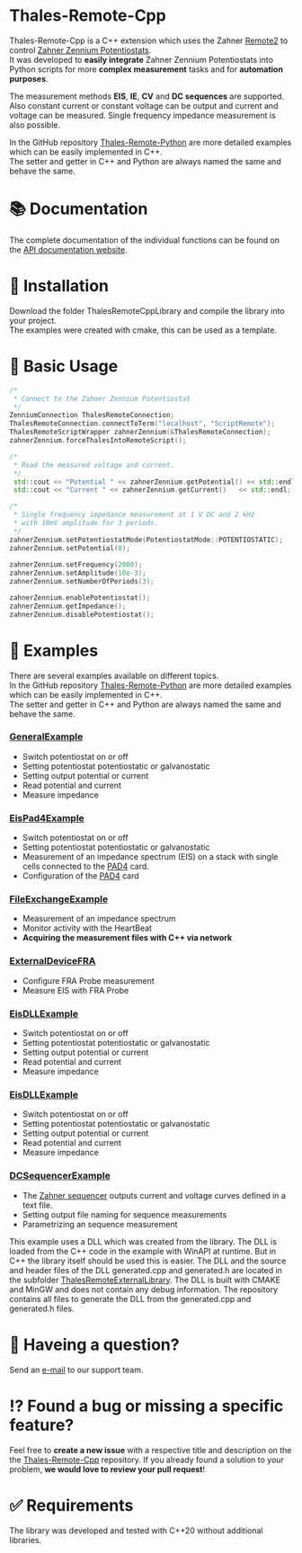 # Thales-Remote-Cpp
Thales-Remote-Cpp is a C++ extension which uses the Zahner [Remote2](https://doc.zahner.de/Remote.pdf) to control [Zahner Zennium Potentiostats](https://zahner.de/products#potentiostats).  
It was developed to **easily integrate** Zahner Zennium Potentiostats into Python scripts for more **complex measurement** tasks and for **automation purposes**.

The measurement methods **EIS**, **IE**, **CV** and **DC sequences** are supported. Also constant current or constant voltage can be output and current and voltage can be measured. Single frequency impedance measurement is also possible.

In the GitHub repository [Thales-Remote-Python](https://github.com/Zahner-elektrik/Thales-Remote-Python) are more detailed examples which can be easily implemented in C++.  
The setter and getter in C++ and Python are always named the same and behave the same.

# 📚 Documentation

The complete documentation of the individual functions can be found on the [API documentation website](https://doc.zahner.de/thales_remote_cpp/).  

# 🔧 Installation
Download the folder ThalesRemoteCppLibrary and compile the library into your project.  
The examples were created with cmake, this can be used as a template.

# 🔨 Basic Usage

```cpp
/*
 * Connect to the Zahner Zennium Potentiostat
 */
ZenniumConnection ThalesRemoteConnection;
ThalesRemoteConnection.connectToTerm("localhost", "ScriptRemote");
ThalesRemoteScriptWrapper zahnerZennium(&ThalesRemoteConnection);
zahnerZennium.forceThalesIntoRemoteScript();

/*
 * Read the measured voltage and current.
 */
 std::cout << "Potential " << zahnerZennium.getPotential() << std::endl;
 std::cout << "Current " << zahnerZennium.getCurrent()   << std::endl;

/*
 * Single frequency impedance measurement at 1 V DC and 2 kHz
 * with 10mV amplitude for 3 periods.
 */
zahnerZennium.setPotentiostatMode(PotentiostatMode::POTENTIOSTATIC);
zahnerZennium.setPotential(0);
    
zahnerZennium.setFrequency(2000);
zahnerZennium.setAmplitude(10e-3);
zahnerZennium.setNumberOfPeriods(3);

zahnerZennium.enablePotentiostat();
zahnerZennium.getImpedance();
zahnerZennium.disablePotentiostat();
```

# 📖 Examples
There are several examples available on different topics.  
In the GitHub repository [Thales-Remote-Python](https://github.com/Zahner-elektrik/Thales-Remote-Python) are more detailed examples which can be easily implemented in C++.  
The setter and getter in C++ and Python are always named the same and behave the same.

### [GeneralExample](GeneralExample/main.cpp)

* Switch potentiostat on or off
* Setting potentiostat potentiostatic or galvanostatic
* Setting output potential or current
* Read potential and current
* Measure impedance

### [EisPad4Example](EisPad4Example/main.cpp)

* Switch potentiostat on or off
* Setting potentiostat potentiostatic or galvanostatic
* Measurement of an impedance spectrum (EIS) on a stack with single cells connected to the [PAD4](https://zahner.de/products-details/addon-cards/pad4) card.
* Configuration of the [PAD4](https://zahner.de/products-details/addon-cards/pad4) card

### [FileExchangeExample](FileExchangeExample/main.cpp)

* Measurement of an impedance spectrum
* Monitor activity with the HeartBeat
* **Acquiring the measurement files with C++ via network**

### [ExternalDeviceFRA](ExternalDeviceFRA/main.cpp)

* Configure FRA Probe measurement
* Measure EIS with FRA Probe

### [EisDLLExample](EisDLLExample/main.cpp)

* Switch potentiostat on or off
* Setting potentiostat potentiostatic or galvanostatic
* Setting output potential or current
* Read potential and current
* Measure impedance

### [EisDLLExample](EisDLLExample/main.cpp)

* Switch potentiostat on or off
* Setting potentiostat potentiostatic or galvanostatic
* Setting output potential or current
* Read potential and current
* Measure impedance

### [DCSequencerExample](DCSequencerExample/main.cpp)

* The [Zahner sequencer](https://zahner.de/media-files/support_downloads/files/sequencer_1.pdf) outputs current and voltage curves defined in a text file.
* Setting output file naming for sequence measurements
* Parametrizing an sequence measurement

This example uses a DLL which was created from the library. The DLL is loaded from the C++ code in the example with WinAPI at runtime. But in C++ the library itself should be used this is easier.
The DLL and the source and header files of the DLL generated.cpp and generated.h are located in the subfolder [ThalesRemoteExternalLibrary](ThalesRemoteExternalLibrary).
The DLL is built with CMAKE and MinGW and does not contain any debug information. The repository contains all files to generate the DLL from the generated.cpp and generated.h files.


# 📧 Haveing a question?
Send an <a href="mailto:support@zahner.de?subject=Thales-Remote-Python Question&body=Your Message">e-mail</a> to our support team.

# ⁉️ Found a bug or missing a specific feature?
Feel free to **create a new issue** with a respective title and description on the the [Thales-Remote-Cpp](https://github.com/Zahner-elektrik/Thales-Remote-Cpp/issues) repository. If you already found a solution to your problem, **we would love to review your pull request**!

# ✅ Requirements
The library was developed and tested with C++20 without additional libraries.
